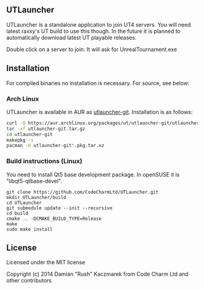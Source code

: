 ## UTLauncher

UTLauncher is a standalone application to join UT4 servers. You will need latest raxxy's UT build to use this though.
In the future it is planned to automatically download latest UT playable releases.

Double click on a server to join. It will ask for UnrealTournament.exe

## Installation

For compiled binaries no installation is necessary. For source, see below:

### Arch Linux

UTLauncher is available in AUR as [utlauncher-git](https://aur.archlinux.org/packages/utlauncher-git/).  Installation is as follows:

```bash
curl -O https://aur.archlinux.org/packages/ut/utlauncher-git/utlauncher-git.tar.gz
tar -xf utlauncher-git.tar.gz
cd utlauncher-git
makepkg -s
pacman -U utlauncher-git*.pkg.tar.xz
```

### Build instructions (Linux)

You need to install Qt5 base development package. In openSUSE it is "libqt5-qtbase-devel".
```
git clone https://github.com/CodeCharmLtd/UTLauncher.git
mkdir UTLauncher/build
cd UTLauncher
git submodule update --init --recursive
cd build
cmake .. -DCMAKE_BUILD_TYPE=Release
make
sudo make install
```

## License
Licensed under the MIT license

Copyright (c) 2014 Damian "Rush" Kaczmarek
from Code Charm Ltd
and other contributors

